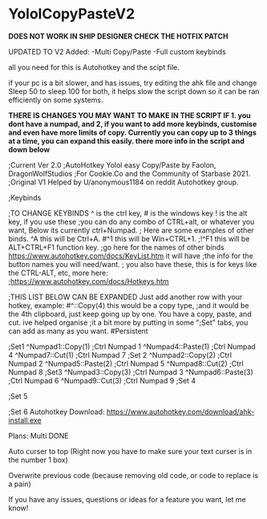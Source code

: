 # YololCopyPasteV2
<b>DOES NOT WORK IN SHIP DESIGNER CHECK THE HOTFIX PATCH</b>


UPDATED TO V2
Added:
-Multi Copy/Paste
-Full custom keybinds





all you need for this is Autohotkey and the scipt file.

if your pc is a bit slower, and has issues, try editing the ahk file and change Sleep 50 to sleep 100 for both, 
it helps slow the script down so it can be ran efficiently on some systems.



<b>THERE IS CHANGES YOU MAY WANT TO MAKE IN THE SCRIPT IF 1. you dont have a numpad, and 2, if you want to add more keybinds, customise and even have more limits of copy. Currently you can copy up to 3 things at a time, you can expand this easily. there more info in the script and down below</b>


;Current Ver 2.0
;AutoHotkey Yolol easy Copy/Paste by Faolon, DragonWolfStudios
;For Cookie.Co and the Community of Starbase 2021.
;Original V1 Helped by U/anonymous1184 on reddit Autohotkey group.

;Keybinds 

;TO CHANGE KEYBINDS  ^ is the ctrl key, # is the windows key ! is the alt key, if you use these
;you can do any combo of CTRL+alt, or whatever you want, Below its currently ctrl+Numpad.
; Here are some examples of other binds.  ^A this will be Ctrl+A. #^1 this will be Win+CTRL+1.
;!^F1 this will be ALT+CTRL+F1 function key. 
;go here for the names of other binds https://www.autohotkey.com/docs/KeyList.htm it will have 
;the info for the button names you will need/want.
; you also have these, this is for keys like the CTRL-ALT, etc, more here: 
;https://www.autohotkey.com/docs/Hotkeys.htm


;THIS LIST BELOW CAN BE EXPANDED Just add another row with your hotkey, example: #^::Copy(4) this would be a copy type,
;and it would be the 4th clipboard, just keep going up by one. You have a copy, paste, and cut. ive helped organise
;it a bit more by putting in some ";Set" tabs, you can add as many as you want.
#Persistent

;Set1
^Numpad1::Copy(1) ;Ctrl Numpad 1
^Numpad4::Paste(1) ;Ctrl Numpad 4
^Numpad7::Cut(1) ;Ctrl Numpad 7
;Set 2
^Numpad2::Copy(2) ;Ctrl Numpad 2
^Numpad5::Paste(2) ;Ctrl Numpad 5
^Numpad8::Cut(2) ;Ctrl Numpad 8
;Set3
^Numpad3::Copy(3) ;Ctrl Numpad 3
^Numpad6::Paste(3) ;Ctrl Numpad 6
^Numpad9::Cut(3) ;Ctrl Numpad 9
;Set 4

;Set 5

;Set 6
Autohotkey Download: https://www.autohotkey.com/download/ahk-install.exe

Plans:
Multi DONE

Auto curser to top (Right now you have to make sure your text curser is in the number 1 box)

Overwrite previous code (because removing old code, or code to replace is a pain)

If you have any issues, questions or ideas for a feature you want, let me know!
